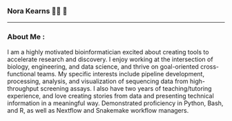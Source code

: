 ### Nora Kearns :woman_technologist: :dna: 
---
### About Me :
I am a highly motivated bioinformatician excited about creating tools to accelerate research and discovery. I enjoy working at the intersection of biology, engineering, and data science, and thrive on goal-oriented cross-functional teams. My specific interests include pipeline development, processing, analysis, and visualization of sequencing data from high-throughput screening assays. I also have two years of teaching/tutoring experience, and love creating stories from data and presenting technical information in a meaningful way. Demonstrated proficiency in Python, Bash, and R, as well as Nextflow and Snakemake workflow managers.

